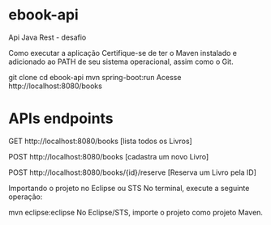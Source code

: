 # ebook-api
Api  Java Rest - desafio

Como executar a aplicação
Certifique-se de ter o Maven instalado e adicionado ao PATH de seu sistema operacional, assim como o Git.

git clone 
cd ebook-api
mvn spring-boot:run
Acesse http://localhost:8080/books


# APIs endpoints
GET http://localhost:8080/books [lista todos os Livros]

POST http://localhost:8080/books [cadastra um novo Livro]

POST http://localhost:8080/books/{id}/reserve [Reserva um Livro pela ID]


Importando o projeto no Eclipse ou STS
No terminal, execute a seguinte operação:

mvn eclipse:eclipse
No Eclipse/STS, importe o projeto como projeto Maven.
